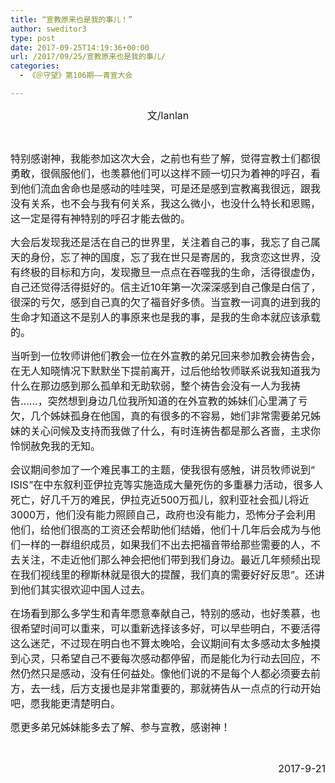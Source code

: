 ```yaml
---
title: “宣教原来也是我的事儿！”
author: sweditor3
type: post
date: 2017-09-25T14:19:36+00:00
url: /2017/09/25/宣教原来也是我的事儿/
categories:
  - 《＠守望》第106期——青宣大会

---
```

<p style="text-align: center;">
  <span style="font-size: 12pt;">文/lanlan</span>
</p>

&nbsp;

<span style="font-size: 12pt;">特别感谢神，我能参加这次大会，之前也有些了解，觉得宣教士们都很勇敢，很佩服他们，也羡慕他们可以这样不顾一切只为着神的呼召，看到他们流血舍命也是感动的哇哇哭，可是还是感到宣教离我很远，跟我没有关系，也不会与我有何关系，我这么微小，也没什么特长和恩赐，这一定是得有神特别的呼召才能去做的。</span>

<span style="font-size: 12pt;">大会后发现我还是活在自己的世界里，关注着自己的事，我忘了自己属天的身份，忘了神的国度，忘了我在世只是寄居的，我贪恋这世界，没有终极的目标和方向，发现撒旦一点点在吞噬我的生命，活得很虚伪，自己还觉得活得挺好的。信主近10年第一次深深感到自己像是白信了，很深的亏欠，感到自己真的欠了福音好多债。当宣教一词真的进到我的生命才知道这不是别人的事原来也是我的事，是我的生命本就应该承载的。</span>

<span style="font-size: 12pt;">当听到一位牧师讲他们教会一位在外宣教的弟兄回来参加教会祷告会，在无人知晓情况下默默坐下提前离开，过后他给牧师联系说我知道我为什么在那边感到那么孤单和无助软弱，整个祷告会没有一人为我祷告……，突然想到身边几位我所知道的在外宣教的姊妹们心里满了亏欠，几个姊妹孤身在他国，真的有很多的不容易，她们非常需要弟兄姊妹的关心问候及支持而我做了什么，有时连祷告都是那么吝啬，主求你怜悯赦免我的无知。</span>

<span style="font-size: 12pt;">会议期间参加了一个难民事工的主题，使我很有感触，讲员牧师说到“ ISIS”在中东叙利亚伊拉克等实施造成大量死伤的多重暴力活动，很多人死亡，好几千万的难民，伊拉克近500万孤儿，叙利亚社会孤儿将近3000万，他们没有能力照顾自己，政府也没有能力，恐怖分子会利用他们，给他们很高的工资还会帮助他们结婚，他们十几年后会成为与他们一样的一群组织成员，如果我们不出去把福音带给那些需要的人，不去关注，不走近他们那么神会把他们带到我们身边。最近几年频频出现在我们视线里的穆斯林就是很大的提醒，我们真的需要好好反思”。还讲到他们其实很欢迎中国人过去。</span>

<span style="font-size: 12pt;">在场看到那么多学生和青年愿意奉献自己，特别的感动，也好羡慕，也很希望时间可以重来，可以重新选择该多好，可以早些明白，不要活得这么迷茫，不过现在明白也不算太晚哈，会议期间有太多感动太多触摸到心灵，只希望自己不要每次感动都停留，而是能化为行动去回应，不然仍然只是感动，没有任何益处。像他们说的不是每个人都必须要去前方，去一线，后方支援也是非常重要的，那就祷告从一点点的行动开始吧，愿我能更清楚明白。</span>

<span style="font-size: 12pt;">愿更多弟兄姊妹能多去了解、参与宣教，感谢神！</span>

&nbsp;

<p style="text-align: right;">
  <span style="font-size: 12pt;">2017-9-21</span>
</p>